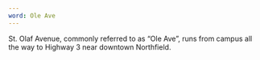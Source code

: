 ```yaml
---
word: Ole Ave
---
```


St. Olaf Avenue, commonly referred to as “Ole Ave”, runs from campus all the way to Highway 3 near downtown Northfield.
